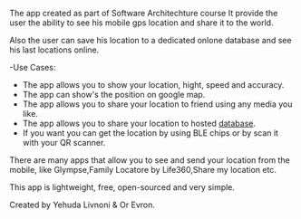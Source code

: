 
The app created as part of Software Architechture course
It provide the user the ability to see his mobile gps location and share it to the world.

Also the user can save his location to a dedicated onlone database and see his last locations online.

-Use Cases:
-	The app allows you to show your location, hight, speed and accuracy.
-	The app can show's the position on google map.
-	The app allows you to share your location to friend using any media you like.
-	The app allows you to share your location to hosted [database](https://yehudalocation.000webhostapp.com/location/website/index.html).
-	If you want you can get the location by using BLE chips or by scan it with your QR scanner.

There are many apps that allow you to see and send your location from the mobile, like Glympse,Family Locatore by Life360,Share my location etc.

This app is lightweight, free, open-sourced and very simple.


Created by Yehuda Livnoni & Or Evron.
